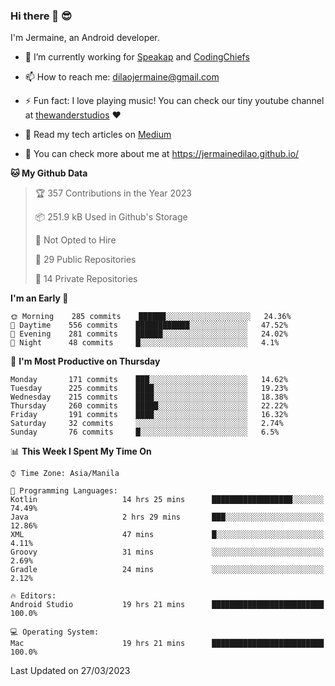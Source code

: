 ### Hi there 👋 😎
I'm Jermaine, an Android developer.

- 🔭 I’m currently working for [Speakap](https://www.speakap.com/) and [CodingChiefs](https://codingchiefs.com/en/)

- 📫 How to reach me: dilaojermaine@gmail.com

- ⚡ Fun fact: I love playing music! You can check our tiny youtube channel at [thewanderstudios](https://www.youtube.com/thewanderstudios) ♥️

- 📖 Read my tech articles on [Medium](https://jermainedilao.medium.com/)

- 👀 You can check more about me at https://jermainedilao.github.io/

<!--
**jermainedilao/jermainedilao** is a ✨ _special_ ✨ repository because its `README.md` (this file) appears on your GitHub profile.

Here are some ideas to get you started:

- 🔭 I’m currently working on ...
- 🌱 I’m currently learning ...
- 👯 I’m looking to collaborate on ...
- 🤔 I’m looking for help with ...
- 💬 Ask me about ...
- 📫 How to reach me: ...
- 😄 Pronouns: ...
- ⚡ Fun fact: ...
-->

<!--START_SECTION:waka-->
**🐱 My Github Data** 

> 🏆 357 Contributions in the Year 2023
 > 
> 📦 251.9 kB Used in Github's Storage 
 > 
> 🚫 Not Opted to Hire
 > 
> 📜 29 Public Repositories 
 > 
> 🔑 14 Private Repositories  
 > 
**I'm an Early 🐤** 

```text
🌞 Morning    285 commits    ██████░░░░░░░░░░░░░░░░░░░   24.36% 
🌆 Daytime    556 commits    ████████████░░░░░░░░░░░░░   47.52% 
🌃 Evening    281 commits    ██████░░░░░░░░░░░░░░░░░░░   24.02% 
🌙 Night      48 commits     █░░░░░░░░░░░░░░░░░░░░░░░░   4.1%

```
📅 **I'm Most Productive on Thursday** 

```text
Monday       171 commits    ███░░░░░░░░░░░░░░░░░░░░░░   14.62% 
Tuesday      225 commits    ████░░░░░░░░░░░░░░░░░░░░░   19.23% 
Wednesday    215 commits    ████░░░░░░░░░░░░░░░░░░░░░   18.38% 
Thursday     260 commits    █████░░░░░░░░░░░░░░░░░░░░   22.22% 
Friday       191 commits    ████░░░░░░░░░░░░░░░░░░░░░   16.32% 
Saturday     32 commits     ░░░░░░░░░░░░░░░░░░░░░░░░░   2.74% 
Sunday       76 commits     █░░░░░░░░░░░░░░░░░░░░░░░░   6.5%

```


📊 **This Week I Spent My Time On** 

```text
⌚︎ Time Zone: Asia/Manila

💬 Programming Languages: 
Kotlin                   14 hrs 25 mins      ██████████████████░░░░░░░   74.49% 
Java                     2 hrs 29 mins       ███░░░░░░░░░░░░░░░░░░░░░░   12.86% 
XML                      47 mins             █░░░░░░░░░░░░░░░░░░░░░░░░   4.11% 
Groovy                   31 mins             ░░░░░░░░░░░░░░░░░░░░░░░░░   2.69% 
Gradle                   24 mins             ░░░░░░░░░░░░░░░░░░░░░░░░░   2.12%

🔥 Editors: 
Android Studio           19 hrs 21 mins      █████████████████████████   100.0%

💻 Operating System: 
Mac                      19 hrs 21 mins      █████████████████████████   100.0%

```


 Last Updated on 27/03/2023
<!--END_SECTION:waka-->
